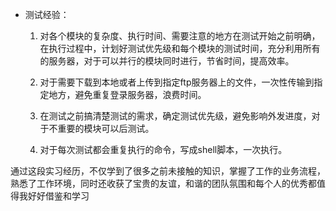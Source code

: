 - 测试经验：

  1. 对各个模块的复杂度、执行时间、需要注意的地方在测试开始之前明确，在执行过程中，计划好测试优先级和每个模块的测试时间，充分利用所有的服务器，对于可以并行的模块同时进行，节省时间，提高效率。

  2. 对于需要下载到本地或者上传到指定ftp服务器上的文件，一次性传输到指定地方，避免重复登录服务器，浪费时间。

  3. 在测试之前搞清楚测试的需求，确定测试优先级，避免影响外发进度，对于不重要的模块可以后测试。

  4. 对于每次测试都会重复执行的命令，写成shell脚本，一次执行。

通过这段实习经历，不仅学到了很多之前未接触的知识，掌握了工作的业务流程，熟悉了工作环境，同时还收获了宝贵的友谊，和谐的团队氛围和每个人的优秀都值得我好好借鉴和学习


